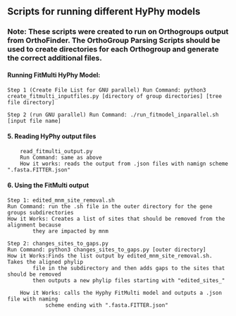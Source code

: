 ## Scripts for running different HyPhy models

### Note: These scripts were created to run on Orthogroups output from OrthoFinder. The OrthoGroup Parsing Scripts should be used to create directories for each Orthogroup and generate the correct additional files.

#### Running FitMulti HyPhy Model:
	Step 1 (Create File List for GNU parallel) Run Command: python3 create_fitmulti_inputfiles.py [directory of group directories] [tree file directory]
	
	Step 2 (run GNU parallel) Run Command: ./run_fitmodel_inparallel.sh [input file name]

#### 5. Reading HyPhy output files

		read_fitmulti_output.py
		Run Command: same as above
		How it works: reads the output from .json files with namign scheme ".fasta.FITTER.json"

#### 6. Using the FitMulti output

	Step 1: edited_mnm_site_removal.sh
	Run Command: run the .sh file in the outer directory for the gene groups subdirectories
	How it Works: Creates a list of sites that should be removed from the alignment because
			they are impacted by mnm

	Step 2: changes_sites_to_gaps.py
	Run Command: python3 changes_sites_to_gaps.py [outer directory]
	How it Works:Finds the list output by edited_mnm_site_removal.sh. Takes the aligned phylip
			file in the subdirectory and then adds gaps to the sites that should be removed
			then outputs a new phylip files starting with "edited_sites_"

		How it Works: calls the Hyphy FitMulti model and outputs a .json file with naming
				scheme ending with ".fasta.FITTER.json"
